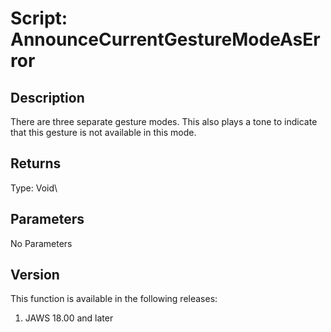 # Script: AnnounceCurrentGestureModeAsError

## Description

There are three separate gesture modes. This also plays a tone to
indicate that this gesture is not available in this mode.

## Returns

Type: Void\

## Parameters

No Parameters

## Version

This function is available in the following releases:

1.  JAWS 18.00 and later
